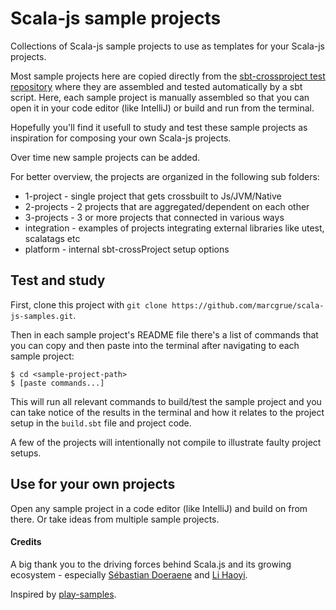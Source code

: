 # Scala-js sample projects

Collections of Scala-js sample projects to use as templates for your Scala-js projects.

Most sample projects here are copied directly from the 
[sbt-crossproject test repository](https://github.com/portable-scala/sbt-crossproject/tree/master/sbt-crossproject-test/src/sbt-test/new-api)
where they are assembled and tested automatically by a sbt script. Here, each sample project is manually assembled so that you can
open it in your code editor (like IntelliJ) or build and run from the terminal. 

Hopefully you'll find it usefull to study and test these sample projects as inspiration for composing your own Scala-js projects.

Over time new sample projects can be added.

For better overview, the projects are organized in the following sub folders:

- 1-project - single project that gets crossbuilt to Js/JVM/Native 
- 2-projects - 2 projects that are aggregated/dependent on each other
- 3-projects - 3 or more projects that connected in various ways
- integration - examples of projects integrating external libraries like utest, scalatags etc
- platform - internal sbt-crossProject setup options

## Test and study
First, clone this project with `git clone https://github.com/marcgrue/scala-js-samples.git`.

Then in each sample project's README file there's a list of commands that you can copy and then paste into the terminal 
after navigating to each sample project:

    $ cd <sample-project-path>
    $ [paste commands...]

This will run all relevant commands to build/test the sample project and you can take notice of the results in the terminal and how it 
relates to the project setup in the `build.sbt` file and project code.

A few of the projects will intentionally not compile to illustrate faulty project setups.

## Use for your own projects
Open any sample project in a code editor (like IntelliJ) and build on from there. Or take ideas from multiple sample projects.


#### Credits
A big thank you to the driving forces behind Scala.js and its growing ecosystem - especially [Sébastian Doeraene](https://github.com/sjrd) and 
[Li Haoyi](https://github.com/lihaoyi).

Inspired by [play-samples](https://github.com/playframework/play-samples/). 


